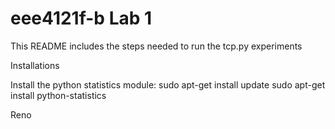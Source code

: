 # eee4121f-b Lab 1

This README includes the steps needed to run the tcp.py experiments

Installations

Install the python statistics module:
sudo apt-get install update
sudo apt-get install python-statistics

Reno


